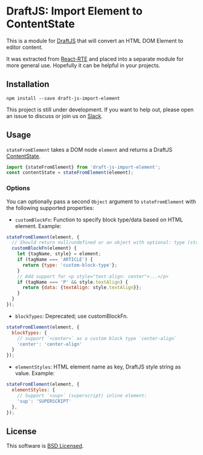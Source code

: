 # DraftJS: Import Element to ContentState

This is a module for [DraftJS](https://github.com/facebook/draft-js) that will convert an HTML DOM Element to editor content.

It was extracted from [React-RTE](https://react-rte.org) and placed into a separate module for more general use. Hopefully it can be helpful in your projects.

## Installation

    npm install --save draft-js-import-element

This project is still under development. If you want to help out, please open an issue to discuss or join us on [Slack](https://draftjs.slack.com/).

## Usage

`stateFromElement` takes a DOM node `element` and returns a DraftJS [ContentState](https://facebook.github.io/draft-js/docs/api-reference-content-state.html).

```javascript
import {stateFromElement} from 'draft-js-import-element';
const contentState = stateFromElement(element);
```

### Options

You can optionally pass a second `Object` argument to `stateFromElement` with the following supported properties:

- `customBlockFn`: Function to specify block type/data based on HTML element. Example:
```js
stateFromElement(element, {
  // Should return null/undefined or an object with optional: type (string); data (plain object)
  customBlockFn(element) {
    let {tagName, style} = element;
    if (tagName === 'ARTICLE') {
      return {type: 'custom-block-type'};
    }
    // Add support for <p style="text-align: center">...</p>
    if (tagName === 'P' && style.textAlign) {
      return {data: {textAlign: style.textAlign}};
    }
  }
});
```

- `blockTypes`: Deprecated; use customBlockFn.
```js
stateFromElement(element, {
  blockTypes: {
    // support `<center>` as a custom block type `center-align`
    'center': 'center-align'
  }
});
```

- `elementStyles`: HTML element name as key, DraftJS style string as value. Example:
```js
stateFromElement(element, {
  elementStyles: {
    // Support `<sup>` (superscript) inline element:
    'sup': 'SUPERSCRIPT'
  },
});
```

## License

This software is [BSD Licensed](/LICENSE).

